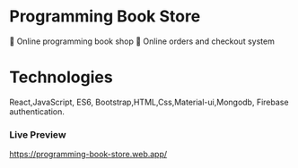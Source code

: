 # Programming Book Store
	Online programming  book shop
	Online orders and checkout system

# Technologies
React,JavaScript, ES6, Bootstrap,HTML,Css,Material-ui,Mongodb, Firebase authentication.

### Live Preview
https://programming-book-store.web.app/
